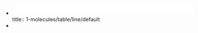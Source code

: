 - ![](https://raw.githubusercontent.com/cybercongress/prism/img-upload/components/1-molecules/table/line.png)
  title:: 1-molecules/table/line/default
-